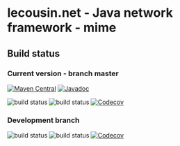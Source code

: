 # lecousin.net - Java network framework - mime

## Build status

### Current version - branch master

[![Maven Central](https://img.shields.io/maven-central/v/net.lecousin.framework.network/mime.svg)](http://search.maven.org/#search%7Cga%7C1%7Cg%3A%22net.lecousin.framework.network%22%20AND%20a%3A%22mime%22)
[![Javadoc](https://img.shields.io/badge/javadoc-0.5.0-brightgreen.svg)](https://www.javadoc.io/doc/net.lecousin.framework.network/mime/0.5.0)

![build status](https://travis-ci.org/lecousin/java-framework-network-mime.svg?branch=master "Build Status")
![build status](https://ci.appveyor.com/api/projects/status/github/lecousin/java-framework-network-mime?branch=master&svg=true "Build Status")
[![Codecov](https://codecov.io/gh/lecousin/java-framework-network-mime/graph/badge.svg)](https://codecov.io/gh/lecousin/java-framework-network-mime/branch/master)

### Development branch

![build status](https://travis-ci.org/lecousin/java-framework-network-mime.svg?branch=dev "Build Status")
![build status](https://ci.appveyor.com/api/projects/status/github/lecousin/java-framework-network-mime?branch=dev&svg=true "Build Status")
[![Codecov](https://codecov.io/gh/lecousin/java-framework-network-mime/branch/dev/graph/badge.svg)](https://codecov.io/gh/lecousin/java-framework-network-mime/branch/dev)
